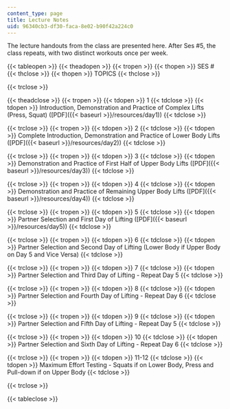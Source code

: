 ```yaml
---
content_type: page
title: Lecture Notes
uid: 96340cb3-df30-faca-8e02-b90f42a224c0
---
```


The lecture handouts from the class are presented here. After Ses #5, the class repeats, with two distinct workouts once per week.

{{< tableopen >}}
{{< theadopen >}}
{{< tropen >}}
{{< thopen >}}
SES #
{{< thclose >}}
{{< thopen >}}
TOPICS
{{< thclose >}}

{{< trclose >}}

{{< theadclose >}}
{{< tropen >}}
{{< tdopen >}}
1
{{< tdclose >}}
{{< tdopen >}}
Introduction, Demonstration and Practice of Complex Lifts (Press, Squat) ([PDF]({{< baseurl >}}/resources/day1))
{{< tdclose >}}

{{< trclose >}}
{{< tropen >}}
{{< tdopen >}}
2
{{< tdclose >}}
{{< tdopen >}}
Complete Introduction, Demonstration and Practice of Lower Body Lifts ([PDF]({{< baseurl >}}/resources/day2))
{{< tdclose >}}

{{< trclose >}}
{{< tropen >}}
{{< tdopen >}}
3
{{< tdclose >}}
{{< tdopen >}}
Demonstration and Practice of First Half of Upper Body Lifts ([PDF]({{< baseurl >}}/resources/day3))
{{< tdclose >}}

{{< trclose >}}
{{< tropen >}}
{{< tdopen >}}
4
{{< tdclose >}}
{{< tdopen >}}
Demonstration and Practice of Remaining Upper Body Lifts ([PDF]({{< baseurl >}}/resources/day4))
{{< tdclose >}}

{{< trclose >}}
{{< tropen >}}
{{< tdopen >}}
5
{{< tdclose >}}
{{< tdopen >}}
Partner Selection and First Day of Lifting ([PDF]({{< baseurl >}}/resources/day5))
{{< tdclose >}}

{{< trclose >}}
{{< tropen >}}
{{< tdopen >}}
6
{{< tdclose >}}
{{< tdopen >}}
Partner Selection and Second Day of Lifting (Lower Body if Upper Body on Day 5 and Vice Versa)
{{< tdclose >}}

{{< trclose >}}
{{< tropen >}}
{{< tdopen >}}
7
{{< tdclose >}}
{{< tdopen >}}
Partner Selection and Third Day of Lifting - Repeat Day 5
{{< tdclose >}}

{{< trclose >}}
{{< tropen >}}
{{< tdopen >}}
8
{{< tdclose >}}
{{< tdopen >}}
Partner Selection and Fourth Day of Lifting - Repeat Day 6
{{< tdclose >}}

{{< trclose >}}
{{< tropen >}}
{{< tdopen >}}
9
{{< tdclose >}}
{{< tdopen >}}
Partner Selection and Fifth Day of Lifting - Repeat Day 5
{{< tdclose >}}

{{< trclose >}}
{{< tropen >}}
{{< tdopen >}}
10
{{< tdclose >}}
{{< tdopen >}}
Partner Selection and Sixth Day of Lifting - Repeat Day 6
{{< tdclose >}}

{{< trclose >}}
{{< tropen >}}
{{< tdopen >}}
11-12
{{< tdclose >}}
{{< tdopen >}}
Maximum Effort Testing - Squats if on Lower Body, Press and Pull-down if on Upper Body
{{< tdclose >}}

{{< trclose >}}

{{< tableclose >}}